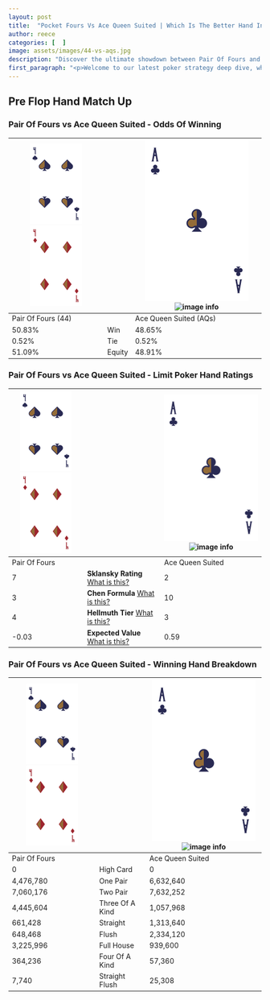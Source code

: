 ```yaml
---
layout: post
title:  "Pocket Fours Vs Ace Queen Suited | Which Is The Better Hand In Poker? A Complete Guide"
author: reece
categories: [  ]
image: assets/images/44-vs-aqs.jpg
description: "Discover the ultimate showdown between Pair Of Fours and Ace Queen Suited in poker! Uncover the odds, strategies, and scenarios where one hand triumphs over the other. Get ready to up your poker game with this thrilling analysis."
first_paragraph: "<p>Welcome to our latest poker strategy deep dive, where we're pitting two distinct hands against each other in a high-stakes showdown: Pair Of Fours vs Ace Queen Suited.</p><p>In the dynamic world of poker, every decision counts, and knowing which hand holds the upper hand is key to your success at the table.</p><p>In this article, we'll dissect these two hands, explore the scenarios where one dominates the other, and equip you with the knowledge to make strategic choices that can tip the odds in your favor.</p><p>Get ready to unravel the intriguing dynamics of these poker hands and elevate your game to new heights.</p>"
---
```




[comment]: # (sp0)

## Pre Flop Hand Match Up

<div class="table hand-ratings" markdown="1"> 



### Pair Of Fours vs Ace Queen Suited - Odds Of Winning


    
| ![image info](assets/images/hand1/4.png) ![image info](assets/images/hand1/4o.png) |  | ![image info](assets/images/hand2/A.png) ![image info](assets/images/hand2/Qs.png) |
| -------- | -------- | -------- |
| Pair Of Fours (44) |  | Ace Queen Suited (AQs) |
| 50.83% | Win | 48.65% |
| 0.52% | Tie | 0.52% |
| 51.09% | Equity | 48.91% |




[comment]: # (sp1)



### Pair Of Fours vs Ace Queen Suited - Limit Poker Hand Ratings


    
| ![image info](assets/images/hand1/4.png) ![image info](assets/images/hand1/4o.png) |  | ![image info](assets/images/hand2/A.png) ![image info](assets/images/hand2/Qs.png) |
| -------- | -------- | -------- |
| Pair Of Fours |  | Ace Queen Suited |
| 7 | **Sklansky Rating** [What is this?](/sklansky-rating-explained) | 2 |
| 3 | **Chen Formula** [What is this?](/chen-formula-explained) | 10 |
| 4 | **Hellmuth Tier** [What is this?](/Hellmuth-tier-explained) | 3 |
| -0.03 | **Expected Value** [What is this?](/expected-value-explained) | 0.59 |




[comment]: # (sp2)



### Pair Of Fours vs Ace Queen Suited - Winning Hand Breakdown


    
| ![image info](assets/images/hand1/4.png) ![image info](assets/images/hand1/4o.png) |  | ![image info](assets/images/hand2/A.png) ![image info](assets/images/hand2/Qs.png) |
| -------- | -------- | -------- |
| Pair Of Fours |  | Ace Queen Suited |
| 0 | High Card | 0 |
| 4,476,780 | One Pair | 6,632,640 |
| 7,060,176 | Two Pair | 7,632,252 |
| 4,445,604 | Three Of A Kind | 1,057,968 |
| 661,428 | Straight | 1,313,640 |
| 648,468 | Flush | 2,334,120 |
| 3,225,996 | Full House | 939,600 |
| 364,236 | Four Of A Kind | 57,360 |
| 7,740 | Straight Flush | 25,308 |




[comment]: # (sp3)



</div>

[comment]: # (sp4)



[comment]: # (sp5)

